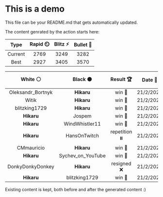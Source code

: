 # This is a demo

This file can be your README.md that gets automatically updated.

The content genrated by the action starts here:

<!--START_SECTION:chessStats-->
<!-- Automatically generated with https://github.com/Balastrong/chess-stats-action -->

| Type | Rapid ⏲️ | Blitz ⚡ | Bullet 🔫 |
|:---:|:---:|:---:|:---:|
| Current | 2769 | 3249 | 3282 |
| Best | 2927 | 3405 | 3570 |

| White ⚪ | Black ⚫ | Result 🏆 | Date 📅 | Position 🗺️ | Type 🕕 |
|:---:|:---:|:---:|:---:|:---:|:---:|
| Oleksandr_Bortnyk | **Hikaru** | win 🥇 | 21/2/2024 | <a href="http://www.ee.unb.ca/cgi-bin/tervo/fen.pl?select=8/6k1/8/ppq2r2/3pQ3/PP6/1KP5/8 w - -">Link</a> | Blitz |
| Witik | **Hikaru** | win 🥇 | 21/2/2024 | <a href="http://www.ee.unb.ca/cgi-bin/tervo/fen.pl?select=8/R3bpk1/1p5p/1P3RpP/P4r2/5K2/5P2/8 w - -">Link</a> | Blitz |
| blitzking1729 | **Hikaru** | win 🥇 | 21/2/2024 | <a href="http://www.ee.unb.ca/cgi-bin/tervo/fen.pl?select=5R2/7n/3r3P/p1p5/P1k4K/8/8/8 w - -">Link</a> | Blitz |
| **Hikaru** | Jospem | win 🥇 | 21/2/2024 | <a href="http://www.ee.unb.ca/cgi-bin/tervo/fen.pl?select=r1bqkb1r/1p1n1pp1/2n1p2p/1BPpP3/3P4/N1P2N2/P4PPP/R1BQ1RK1 b kq -">Link</a> | Blitz |
| **Hikaru** | WindWhistler11 | win 🥇 | 21/2/2024 | <a href="http://www.ee.unb.ca/cgi-bin/tervo/fen.pl?select=r2q1r1k/ppp1n2p/3pN1p1/6P1/2PQ1P1n/1PN1B3/P4P1P/R5K1 b - -">Link</a> | Blitz |
| **Hikaru** | HansOnTwitch | repetition ⏸️ | 21/2/2024 | <a href="http://www.ee.unb.ca/cgi-bin/tervo/fen.pl?select=8/1p1kb3/2np4/3N4/4P3/1P1R4/KB6/7r b - -">Link</a> | Blitz |
| CMmauricio | **Hikaru** | win 🥇 | 21/2/2024 | <a href="http://www.ee.unb.ca/cgi-bin/tervo/fen.pl?select=4r1k1/6b1/8/1p6/6Q1/PP6/3qp1PP/4R2K w - -">Link</a> | Blitz |
| **Hikaru** | Sychev_on_YouTube | win 🥇 | 21/2/2024 | <a href="http://www.ee.unb.ca/cgi-bin/tervo/fen.pl?select=r7/4kr1p/pPp1Pp1B/5P2/R5P1/8/4K3/8 b - -">Link</a> | Blitz |
| DonkyDonkyDonkey | **Hikaru** | resigned ❌ | 21/2/2024 | <a href="http://www.ee.unb.ca/cgi-bin/tervo/fen.pl?select=8/3r2p1/4p1p1/4P1k1/5Q2/6P1/5PK1/8 b - -">Link</a> | Blitz |
| **Hikaru** | blitzking1729 | win 🥇 | 21/2/2024 | <a href="http://www.ee.unb.ca/cgi-bin/tervo/fen.pl?select=8/5R2/5k2/4pr2/1PB4P/2P3P1/4Kbb1/8 b - -">Link</a> | Blitz |

<!--END_SECTION:chessStats-->

Existing content is kept, both before and after the generated content :)
